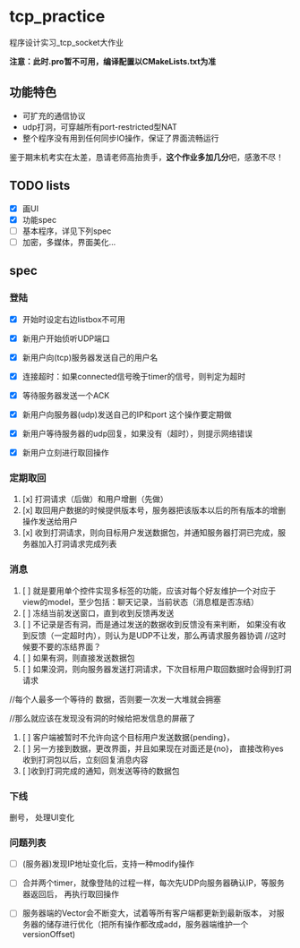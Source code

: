 # tcp_practice
程序设计实习_tcp_socket大作业


**注意：此时.pro暂不可用，编译配置以CMakeLists.txt为准**
## 功能特色

* 可扩充的通信协议
* udp打洞，可穿越所有port-restricted型NAT
* 整个程序没有用到任何同步IO操作，保证了界面流畅运行

鉴于期末机考实在太差，恳请老师高抬贵手，**这个作业多加几分**吧，感激不尽！

## TODO lists

* [x] 画UI
* [x] 功能spec
* [ ] 基本程序，详见下列spec
* [ ] 加密，多媒体，界面美化...

## spec

### 登陆
* [x] 开始时设定右边listbox不可用
* [x] 新用户开始侦听UDP端口
* [x] 新用户向(tcp)服务器发送自己的用户名
* [x] 连接超时：如果connected信号晚于timer的信号，则判定为超时
* [x] 等待服务器发送一个ACK
* [x] 新用户向服务器(udp)发送自己的IP和port 这个操作要定期做
* [x] 新用户等待服务器的udp回复，如果没有（超时），则提示网络错误
* [x] 新用户立刻进行取回操作



### 定期取回

1. [x] 打洞请求（后做）和用户增删（先做）
1. [x] 取回用户数据的时候提供版本号，服务器把该版本以后的所有版本的增删操作发送给用户
1. [x] 收到打洞请求，则向目标用户发送数据包，并通知服务器打洞已完成，服务器加入打洞请求完成列表





### 消息
1. [ ] 就是要用单个控件实现多标签的功能，应该对每个好友维护一个对应于view的model，至少包括：聊天记录，当前状态（消息框是否冻结）
1. [ ] 冻结当前发送窗口，直到收到反馈再发送
1. [ ] 不记录是否有洞，而是通过发送的数据收到反馈没有来判断，
如果没有收到反馈（一定超时内），则认为是UDP不让发，那么再请求服务器协调
//这时候要不要的冻结界面？
1. [ ] 如果有洞，则直接发送数据包
1. [ ] 如果没洞，则向服务器发送打洞请求，下次目标用户取回数据时会得到打洞请求

//每个人最多一个等待的 数据，否则要一次发一大堆就会拥塞

//那么就应该在发现没有洞的时候给把发信息的屏蔽了
        
1. [ ] 客户端被暂时不允许向这个目标用户发送数据{pending}，
1. [ ] 另一方接到数据，更改界面，并且如果现在对面还是{no}， 直接改称yes
        收到打洞包以后，立刻回复消息内容
1. [ ]收到打洞完成的通知，则发送等待的数据包


### 下线

删号，
处理UI变化

### 问题列表

* [ ] (服务器)发现IP地址变化后，支持一种modify操作
* [ ] 合并两个timer，就像登陆的过程一样，每次先UDP向服务器确认IP，等服务器返回后，
再执行取回操作
* [ ] 服务器端的Vector会不断变大，试着等所有客户端都更新到最新版本，
对服务器的储存进行优化（把所有操作都改成add，服务器端维护一个versionOffset)




